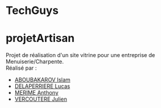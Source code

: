 # TechGuys

# projetArtisan
Projet de réalisation d'un site vitrine pour une entreprise de Menuiserie/Charpente.<br/>
Réalisé par :
<ul>
    <li><a href="https://gitlab.com/isabou">ABOUBAKAROV Islam<a/></li>
    <li><a href="https://gitlab.com/kuku974">DELAPERRIERE Lucas<a/></li>
    <li><a href="https://gitlab.com/anthony.mrim">MERIME Anthony<a/></li>
    <li><a href="https://gitlab.com/JulienVrctr">VERCOUTERE Julien<a/></li>
</ul>
